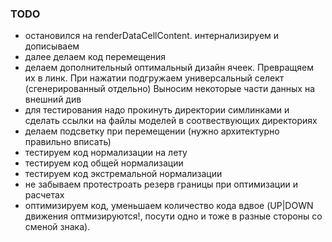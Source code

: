 ### TODO

- остановился на renderDataCellContent. интернализируем и дописываем
- далее делаем код перемещения
- делаем дополнительный оптимальный дизайн ячеек. Превращяем их в линк.
	При нажатии подгружаем универсальный селект (сгенерированный отдельно)
	Выносим некоторые части данных на внешний див
- для тестирования надо прокинуть директории симлинками и сделать ссылки на файлы моделей в соотвествующих директориях
- делаем подсветку при перемещении (нужно архитектурно правильно вписать)
- тестируем код нормализации на лету
- тестируем код общей нормализации
- тестируем код экстремальной нормализации
- не забываем протестроать резерв границы при оптимизации и расчетах
- оптимизируем код, уменьшаем количество кода вдвое (UP|DOWN движения оптмизируются!, посути одно и тоже в разные стороны со сменой знака).